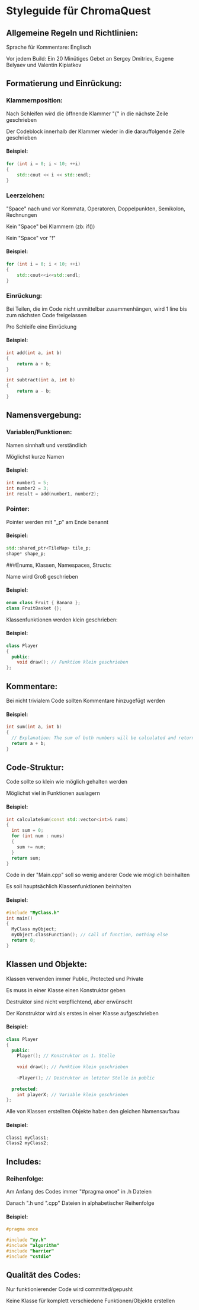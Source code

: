 # Styleguide für ChromaQuest

## Allgemeine Regeln und Richtlinien:

Sprache für Kommentare: Englisch

Vor jedem Build: Ein 20 Minütiges Gebet an Sergey Dmitriev, Eugene Belyaev und Valentin Kipiatkov

## Formatierung und Einrückung:
### Klammernposition:

Nach Schleifen wird die öffnende Klammer "{" in die nächste Zeile geschrieben

Der Codeblock innerhalb der Klammer wieder in die darauffolgende Zeile geschrieben

#### Beispiel:
``` c++
for (int i = 0; i < 10; ++i)
{
    std::cout << i << std::endl;
}
```

### Leerzeichen:

"Space" nach und vor Kommata, Operatoren, Doppelpunkten, Semikolon, Rechnungen

Kein "Space" bei Klammern (zb: if()) 

Kein "Space" vor "!"

#### Beispiel:
``` c++
for (int i = 0; i < 10; ++i)
{
    std::cout<<i<<std::endl;
}
```

### Einrückung: 
Bei Teilen, die im Code nicht unmittelbar zusammenhängen, wird 1 line bis zum nächsten Code freigelassen

Pro Schleife eine Einrückung

#### Beispiel:
``` c++
int add(int a, int b)
{
    return a + b;
}

int subtract(int a, int b)
{
    return a - b;
}
```

## Namensvergebung:
### Variablen/Funktionen:
Namen sinnhaft und verständlich

Möglichst kurze Namen

#### Beispiel:
``` c++
int number1 = 5;
int number2 = 3;
int result = add(number1, number2);
```

### Pointer:

Pointer werden mit "_p" am Ende benannt

#### Beispiel:
``` c++
std::shared_ptr<TileMap> tile_p;
shape* shape_p;
```

###Enums, Klassen, Namespaces, Structs:

Name wird Groß geschrieben

#### Beispiel:
``` c++
enum class Fruit { Banana };
class FruitBasket {};
```

Klassenfunktionen werden klein geschrieben:

#### Beispiel:
``` c++
class Player
{
  public:
    void draw(); // Funktion klein geschrieben
};
```

## Kommentare:

Bei nicht trivialem Code sollten Kommentare hinzugefügt werden

#### Beispiel:
``` c++
int sum(int a, int b)
{
  // Explanation: The sum of both numbers will be calculated and returned
  return a + b;
}
```

## Code-Struktur:

Code sollte so klein wie möglich gehalten werden

Möglichst viel in Funktionen auslagern

#### Beispiel:
``` c++
int calculateSum(const std::vector<int>& nums)
{
  int sum = 0;
  for (int num : nums)
  {
    sum += num;
  }
  return sum;
}
```

Code in der "Main.cpp" soll so wenig anderer Code wie möglich beinhalten

Es soll hauptsächlich Klassenfunktionen beinhalten

#### Beispiel:
``` c++
#include "MyClass.h"
int main()
{
  MyClass myObject;
  myObject.classFunction(); // Call of function, nothing else
  return 0;
}
```

## Klassen und Objekte:

Klassen verwenden immer Public, Protected und Private

Es muss in einer Klasse einen Konstruktor geben

Destruktor sind nicht verpflichtend, aber erwünscht

Der Konstruktor wird als erstes in einer Klasse aufgeschrieben

#### Beispiel:
``` c++
class Player
{
  public:
    Player(); // Konstruktor an 1. Stelle
  
    void draw(); // Funktion klein geschrieben
  
    ~Player(); // Destruktor an letzter Stelle in public
  
  protected:
    int playerX; // Variable klein geschrieben
};
```

Alle von Klassen erstellten Objekte haben den gleichen Namensaufbau

#### Beispiel:
``` c++
Class1 myClass1;
Class2 myClass2;
```

## Includes:

### Reihenfolge:

Am Anfang des Codes immer "#pragma once" in .h Dateien

Danach ".h und ".cpp" Dateien in alphabetischer Reihenfolge

#### Beispiel:
``` c++
#pragma once

#include "xy.h"
#include "algorithm"
#include "barrier"
#include "cstdio"
```

## Qualität des Codes:

Nur funktionierender Code wird committed/gepusht

Keine Klasse für komplett verschiedene Funktionen/Objekte erstellen
